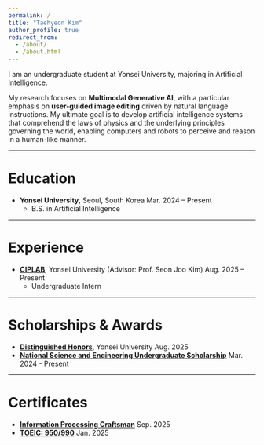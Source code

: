 ```yaml
---
permalink: /
title: "Taehyeon Kim"
author_profile: true
redirect_from: 
  - /about/
  - /about.html
---
```


I am an undergraduate student at Yonsei University, majoring in Artificial Intelligence. 

My research focuses on **Multimodal Generative AI**, with a particular emphasis on **user-guided image editing** driven by natural language instructions. My ultimate goal is to develop artificial intelligence systems that comprehend the laws of physics and the underlying principles governing the world, enabling computers and robots to perceive and reason in a human-like manner.

<hr class="section-divider">

Education
======  

- <div class="cv-flex">
    <span><strong>Yonsei University</strong>, Seoul, South Korea</span>
    <span class="cv-date">Mar. 2024 – Present</span>
  </div>
  <ul class="cv-sub">
    <li>B.S. in Artificial Intelligence</li>
  </ul>


<hr class="section-divider">

Experience
======
- <div class="cv-flex">
      <span class="cv-left"><a class="link-icon" href="https://www.ciplab.kr" target="_blank" rel="noopener"><strong>CIPLAB</strong></a>, Yonsei University (Advisor: Prof. Seon Joo Kim)</span>
      <span class="cv-date">Aug. 2025 – Present</span>
    </div>
    <ul class="cv-sub">
      <li>Undergraduate Intern</li>
    </ul>

<hr class="section-divider">

Scholarships & Awards
======
- <div class="cv-flex">
      <span class="cv-left"><a class="link-icon" href="https://www.yonsei.ac.kr/sc/277/subview.do" target="_blank" rel="noopener"><strong>Distinguished Honors</strong></a>, Yonsei University</span>
      <span class="cv-date">Aug. 2025</span>
    </div>

- <div class="cv-flex">
      <span class="cv-left"><a class="link-icon" href="https://www.kosaf.go.kr/ko/scholar.do?pg=scholarship05_06_01&ttab1=0" target="_blank" rel="noopener"><strong>National Science and Engineering Undergraduate Scholarship</strong></a></span>
      <span class="cv-date">Mar. 2024 - Present</span>
    </div>

<hr class="section-divider">

Certificates
======
- <div class="cv-flex">
      <span class="cv-left"><a class="link-icon" href="https://www.q-net.or.kr/crf005.do?id=crf00503&jmCd=6921" target="_blank" rel="noopener"><strong>Information Processing Craftsman</strong></a></span>
      <span class="cv-date">Sep. 2025</span>
    </div>

- <div class="cv-flex">
      <span class="cv-left"><a class="link-icon" href="https://exam.toeic.co.kr/common/template/viewContents.php?contentsCode=19" target="_blank" rel="noopener"><strong>TOEIC: 950/990</strong></a></span>
      <span class="cv-date">Jan. 2025</span>
    </div>



